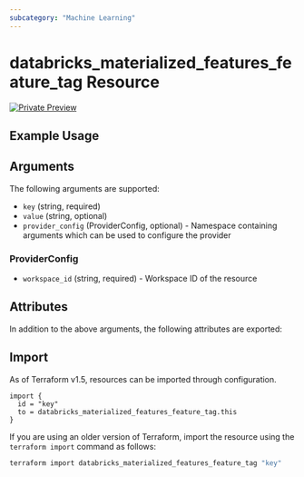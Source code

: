 ```yaml
---
subcategory: "Machine Learning"
---
```

# databricks_materialized_features_feature_tag Resource
[![Private Preview](https://img.shields.io/badge/Release_Stage-Private_Preview-blueviolet)](https://docs.databricks.com/aws/en/release-notes/release-types)



## Example Usage


## Arguments
The following arguments are supported:
* `key` (string, required)
* `value` (string, optional)
* `provider_config` (ProviderConfig, optional) - Namespace containing arguments which can be used to configure the provider

### ProviderConfig
* `workspace_id` (string, required) - Workspace ID of the resource

## Attributes
In addition to the above arguments, the following attributes are exported:

## Import
As of Terraform v1.5, resources can be imported through configuration.
```hcl
import {
  id = "key"
  to = databricks_materialized_features_feature_tag.this
}
```

If you are using an older version of Terraform, import the resource using the `terraform import` command as follows:
```sh
terraform import databricks_materialized_features_feature_tag "key"
```